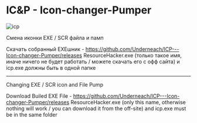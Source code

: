 # IC&P - Icon-changer-Pumper


![icp](https://github.com/Underneach/ICP---Icon-changer-Pumper/assets/137613889/9b150788-914e-4e99-aa25-456427e79159)






Смена иконки EXE / SCR файла и памп

Скачать собранный EXEшник - https://github.com/Underneach/ICP---Icon-changer-Pumper/releases
ResourceHacker.exe (только такое имя, иначе ничего не будет работать / можете скачать его с офф сайта) и icp.exe должны быть в одной папке

-----------------------------------------------------------------------


Changing EXE / SCR icon and File Pump

Download Builed EXE File - https://github.com/Underneach/ICP---Icon-changer-Pumper/releases
ResourceHacker.exe (only this name, otherwise nothing will work / you can download it from the off-site) and icp.exe must be in the same folder
